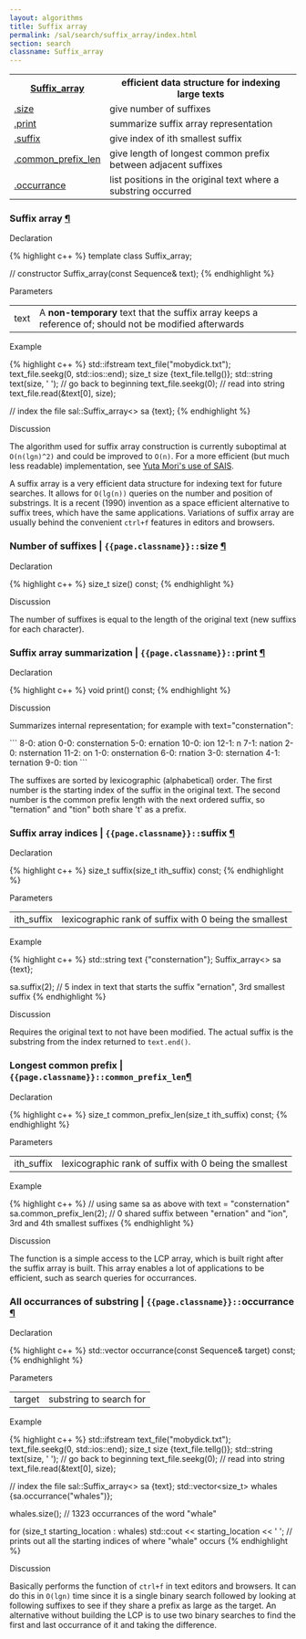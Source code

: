 ```yaml
---
layout: algorithms
title: Suffix array
permalink: /sal/search/suffix_array/index.html
section: search
classname: Suffix_array
---
```


<div class="block">
<table class="pretty">
<tr><th><a class="doc-list-name" href="#suffix_array">Suffix_array</a></th><th>efficient data structure for indexing large texts</th></tr>
<tr><td><a class="doc-list-name" href="#size">.size</a></td><td>give number of suffixes</td></tr>
<tr><td><a class="doc-list-name" href="#print">.print</a></td><td>summarize suffix array representation</td></tr>
<tr><td><a class="doc-list-name" href="#suffix">.suffix</a></td><td>give index of ith smallest suffix</td></tr>
<tr><td><a class="doc-list-name" href="#lcp">.common_prefix_len</a></td><td>give length of longest common prefix between adjacent suffixes</td></tr>
<tr><td><a class="doc-list-name" href="#occurrance">.occurrance</a></td><td>list positions in the original text where a substring occurred </td></tr>
</table>
</div>

<h3 class="anchor doc-header">Suffix array <a class="anchor-link" title="permalink to section" href="#suffix_array" name="suffix_array">&para;</a></h3>
<div class="block">
<p class="doc-section">Declaration</p>
{% highlight c++ %}
template <typename Sequence = std::string>
class Suffix_array;

// constructor
Suffix_array(const Sequence& text);
{% endhighlight %}

<p class="doc-section">Parameters</p>
<table class="pretty">
<tr><td>text</td><td>A <b>non-temporary</b> text that the suffix array keeps a reference of; should not be modified
afterwards</td></tr>
</table>

<p class="doc-section">Example</p>

{% highlight c++ %}
std::ifstream text_file("mobydick.txt");
text_file.seekg(0, std::ios::end);
size_t size {text_file.tellg()};
std::string text(size, ' ');
// go back to beginning
text_file.seekg(0);
// read into string
text_file.read(&text[0], size); 

// index the file
sal::Suffix_array<> sa {text};
{% endhighlight %}

<p class="doc-section">Discussion</p>
<div class="text-block">
<p>
	The algorithm used for suffix array construction is currently suboptimal at <code>O(n(lgn)^2)</code> and
	could be improved to <code>O(n)</code>. For a more efficient (but much less readable) implementation,
	see <a href="https://sites.google.com/site/yuta256/sais">Yuta Mori's use of SAIS</a>.
</p>
<p>
	A suffix array is a very efficient data structure for indexing text for future searches.
	It allows for <code>O(lg(n))</code> queries on the number and position of substrings. 
	It is a recent (1990) invention as a space efficient alternative to suffix trees, which have
	the same applications. 
	Variations of suffix array are usually behind the convenient <code>ctrl+f</code> features in editors and browsers.
</p>
</div>
</div>





<h3 class="anchor doc-header">Number of suffixes | <code class="qualifier">{{page.classname}}::</code>size <a class="anchor-link" title="permalink to section" href="#size" name="size">&para;</a></h3>
<div class="block">
<p class="doc-section">Declaration</p>
{% highlight c++ %}
size_t size() const;
{% endhighlight %}

<p class="doc-section">Discussion</p>
<div class="text-block">
<p>
	The number of suffixes is equal to the length of the original text (new suffixs for each character).
</p>
</div>
</div>





<h3 class="anchor doc-header">Suffix array summarization | <code class="qualifier">{{page.classname}}::</code>print <a class="anchor-link" title="permalink to section" href="#print" name="print">&para;</a></h3>
<div class="block">
<p class="doc-section">Declaration</p>
{% highlight c++ %}
void print() const;
{% endhighlight %}

<p class="doc-section">Discussion</p>
<div class="text-block">
<p>
	Summarizes internal representation; for example with text="consternation":
</p>
</div>
```
    8-0: ation
    0-0: consternation
    5-0: ernation
   10-0: ion
   12-1: n
    7-1: nation
    2-0: nsternation
   11-2: on
    1-0: onsternation
    6-0: rnation
    3-0: sternation
    4-1: ternation
    9-0: tion
```
<div class="text-block">
<p>
	The suffixes are sorted by lexicographic (alphabetical) order.
	The first number is the starting index of the suffix in the original text.
	The second number is the common prefix length with the next ordered suffix,
	so "ternation" and "tion" both share 't' as a prefix.
</p>
</div>
</div>


<h3 class="anchor doc-header">Suffix array indices | <code class="qualifier">{{page.classname}}::</code>suffix <a class="anchor-link" title="permalink to section" href="#suffix" name="suffix">&para;</a></h3>
<div class="block">
<p class="doc-section">Declaration</p>
{% highlight c++ %}
size_t suffix(size_t ith_suffix) const;
{% endhighlight %}

<p class="doc-section">Parameters</p>
<table class="pretty">
<tr><td>ith_suffix</td><td>lexicographic rank of suffix with 0 being the smallest</td></tr>
</table>

<p class="doc-section">Example</p>

{% highlight c++ %}
std::string text {"consternation"};
Suffix_array<> sa {text};

sa.suffix(2);
// 5 index in text that starts the suffix "ernation", 3rd smallest suffix
{% endhighlight %}

<p class="doc-section">Discussion</p>
<div class="text-block">
<p>
	Requires the original text to not have been modified.
	The actual suffix is the substring from the index returned to <code>text.end()</code>.
</p>
</div>
</div>


<div> <h3 class="anchor doc-header">Longest common prefix | <code class="qualifier">{{page.classname}}::</code><code>common_prefix_len</code><a class="anchor-link" title="permalink to section" href="#lcp" name="lcp">&para;</a></h3>
<div class="block"></div> 
<p class="doc-section">Declaration</p>
{% highlight c++ %}
size_t common_prefix_len(size_t ith_suffix) const;
{% endhighlight %}

<p class="doc-section">Parameters</p>
<table class="pretty">
<tr><td>ith_suffix</td><td>lexicographic rank of suffix with 0 being the smallest</td></tr>
</table>

<p class="doc-section">Example</p>

{% highlight c++ %}
// using same sa as above with text = "consternation"
sa.common_prefix_len(2);
// 0 shared suffix between "ernation" and "ion", 3rd and 4th smallest suffixes
{% endhighlight %}

<p class="doc-section">Discussion</p>
<div class="text-block">
<p>
	The function is a simple access to the LCP array, which is built right after the suffix array is built.
	This array enables a lot of applications to be efficient, such as search queries for occurrances.
</p>
</div>
</div>




<h3 class="anchor doc-header">All occurrances of substring | <code class="qualifier">{{page.classname}}::</code>occurrance <a class="anchor-link" title="permalink to section" href="#occurrance" name="occurrance">&para;</a></h3>
<div class="block">
<p class="doc-section">Declaration</p>
{% highlight c++ %}
std::vector<size_t> occurrance(const Sequence& target) const;
{% endhighlight %}

<p class="doc-section">Parameters</p>
<table class="pretty">
<tr><td>target</td><td>substring to search for</td></tr>
</table>

<p class="doc-section">Example</p>

{% highlight c++ %}
std::ifstream text_file("mobydick.txt");
text_file.seekg(0, std::ios::end);
size_t size {text_file.tellg()};
std::string text(size, ' ');
// go back to beginning
text_file.seekg(0);
// read into string
text_file.read(&text[0], size); 

// index the file
sal::Suffix_array<> sa {text};
std::vector<size_t> whales {sa.occurrance("whales")};

whales.size();
// 1323 occurrances of the word "whale" 

for (size_t starting_location : whales) std::cout << starting_location << ' ';
// prints out all the starting indices of where "whale" occurs
{% endhighlight %}

<p class="doc-section">Discussion</p>
<div class="text-block">
<p>
	Basically performs the function of <code>ctrl+f</code> in text editors and browsers.
	It can do this in <code>O(lgn)</code> time since it is a single binary search followed
	by looking at following suffixes to see if they share a prefix as large as the target.
	An alternative without building the LCP is to use two binary searches to find the first
	and last occurrance of it and taking the difference.
</p>
</div>
</div>
